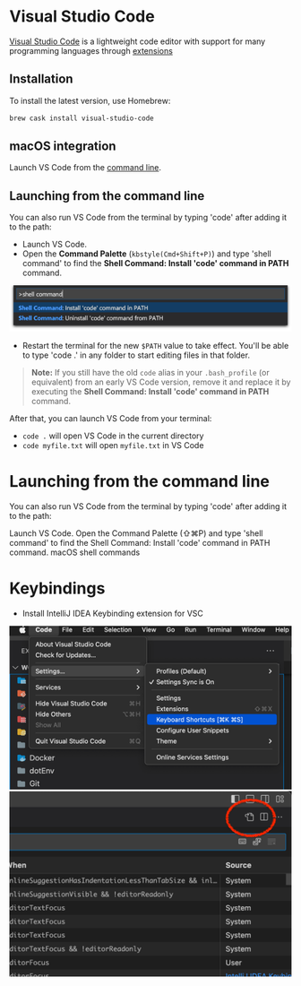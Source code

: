 # Visual Studio Code

[Visual Studio Code](https://code.visualstudio.com/) is a lightweight code editor with support for many programming languages through [extensions](https://code.visualstudio.com/docs/editor/extension-gallery)

## Installation

To install the latest version, use Homebrew:

```bash
brew cask install visual-studio-code
```

## macOS integration

Launch VS Code from the [command line](https://code.visualstudio.com/docs/setup/mac#_launching-from-the-command-line).

## Launching from the command line

You can also run VS Code from the terminal by typing 'code' after adding it to the path:

* Launch VS Code.
* Open the **Command Palette** (`kbstyle(Cmd+Shift+P)`) and type 'shell command' to find the **Shell Command: Install 'code' command in PATH** command.

![macOS shell commands](./shell-command.png)

* Restart the terminal for the new `$PATH` value to take effect. You'll be able to type 'code .' in any folder to start editing files in that folder.

>**Note:** If you still have the old `code` alias in your `.bash_profile` (or equivalent) from an early VS Code version, remove it and replace it by executing the **Shell Command: Install 'code' command in PATH** command.


After that, you can launch VS Code from your terminal:

- `code .` will open VS Code in the current directory
- `code myfile.txt` will open `myfile.txt` in VS Code

# Launching from the command line

You can also run VS Code from the terminal by typing 'code' after adding it to the path:

Launch VS Code.
Open the Command Palette (⇧⌘P) and type 'shell command' to find the Shell Command: Install 'code' command in PATH command.
macOS shell commands

# Keybindings

* Install IntelliJ IDEA Keybinding extension for VSC

![img.png](img.png)
![img_2.png](img_2.png)
